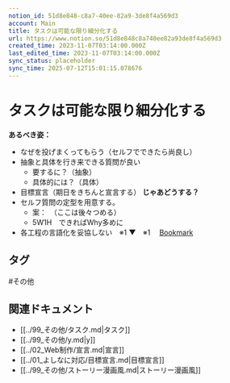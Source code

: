 ```yaml
---
notion_id: 51d8e848-c8a7-40ee-82a9-3de8f4a569d3
account: Main
title: タスクは可能な限り細分化する
url: https://www.notion.so/51d8e848c8a740ee82a93de8f4a569d3
created_time: 2023-11-07T03:14:00.000Z
last_edited_time: 2023-11-07T03:14:00.000Z
sync_status: placeholder
sync_time: 2025-07-12T15:01:15.078676
---
```

# タスクは可能な限り細分化する

**あるべき姿：**
- なぜを投げまくってもらう（セルフでできたら尚良し）
- 抽象と具体を行き来できる質問が良い
  - 要するに？（抽象）
  - 具体的には？（具体）
- 目標宣言（期日をきちんと宣言する）
**じゃあどうする？**
- セルフ質問の定型を用意する。
  - 案：　（ここは後々つめる）
  - 5W1H　できればWhy多めに
- 各工程の言語化を妥協しない　※1
▼　※1　
[Bookmark](https://vt.tiktok.com/ZSNMFWgUY/)

## タグ

#その他 

## 関連ドキュメント

- [[../99_その他/タスク.md|タスク]]
- [[../99_その他/y.md|y]]
- [[../02_Web制作/宣言.md|宣言]]
- [[../01_よしなに対応/目標宣言.md|目標宣言]]
- [[../99_その他/ストーリー漫画風.md|ストーリー漫画風]]

